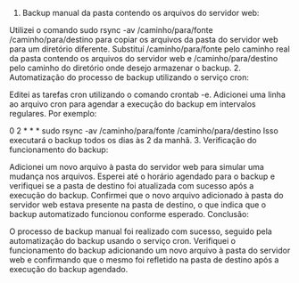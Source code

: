 1. Backup manual da pasta contendo os arquivos do servidor web:

Utilizei o comando sudo rsync -av /caminho/para/fonte /caminho/para/destino para copiar os arquivos da pasta do servidor web para um diretório diferente.
Substituí /caminho/para/fonte pelo caminho real da pasta contendo os arquivos do servidor web e /caminho/para/destino pelo caminho do diretório onde desejo armazenar o backup.
2. Automatização do processo de backup utilizando o serviço cron:

Editei as tarefas cron utilizando o comando crontab -e.
Adicionei uma linha ao arquivo cron para agendar a execução do backup em intervalos regulares. Por exemplo:

0 2 * * * sudo rsync -av /caminho/para/fonte /caminho/para/destino
Isso executará o backup todos os dias às 2 da manhã.
3. Verificação do funcionamento do backup:

Adicionei um novo arquivo à pasta do servidor web para simular uma mudança nos arquivos.
Esperei até o horário agendado para o backup e verifiquei se a pasta de destino foi atualizada com sucesso após a execução do backup.
Confirmei que o novo arquivo adicionado à pasta do servidor web estava presente na pasta de destino, o que indica que o backup automatizado funcionou conforme esperado.
Conclusão:

O processo de backup manual foi realizado com sucesso, seguido pela automatização do backup usando o serviço cron.
Verifiquei o funcionamento do backup adicionando um novo arquivo à pasta do servidor web e confirmando que o mesmo foi refletido na pasta de destino após a execução do backup agendado.
